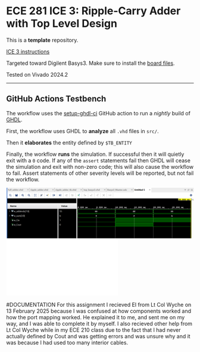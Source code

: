 # ECE 281 ICE 3: Ripple-Carry Adder with Top Level Design

This is a **template** repository.

[ICE 3 instructions](https://usafa-ece.github.io/ece281-book/ICE/ICE3.html)

Targeted toward Digilent Basys3. Make sure to install the [board files](https://github.com/Xilinx/XilinxBoardStore/tree/2018.2/boards/Digilent/basys3).

Tested on Vivado 2024.2

---

## GitHub Actions Testbench

The workflow uses the [setup-ghdl-ci](https://github.com/ghdl/setup-ghdl-ci) GitHub action
to run a *nightly* build of [GHDL](https://ghdl.github.io/ghdl/).

First, the workflow uses GHDL to **analyze** all `.vhd` files in `src/`.

Then it **elaborates** the entity defined by `$TB_ENTITY`

Finally, the workflow **runs** the simulation. If successful then it will quietly exit with a `0` code.
If any of the `assert` statements fail then GHDL will cease the simulation and exit with non-zero code; this will also cause the workflow to fail.
Assert statements of other severity levels will be reported, but not fail the workflow.


![Waveform of my testbench on Vivado](Wave.png)
![PDF version of my sketch for the Basys3 top level](ICE3%20Sketch%20Schematic.pdf)

#DOCUMENTATION
For this assignment I recieved EI from Lt Col Wyche on 13 February 2025 because I was confused at how 
components worked and how the port mapping worked. He explained it to me, and sent me on my way, and 
I was able to complete it by myself. I also recieved other help from Lt Col Wyche while in my ECE 210
class due to the fact that I had never actually defined by Cout and was getting errors and was unsure why 
and it was because I had used too many interior cables. 